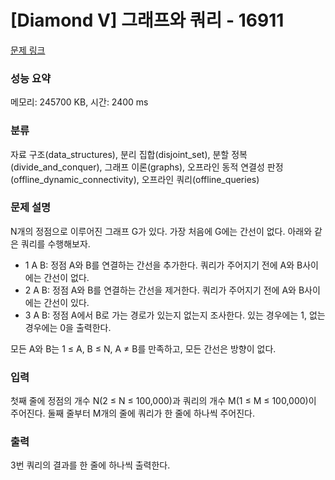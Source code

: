 # [Diamond V] 그래프와 쿼리 - 16911 

[문제 링크](https://www.acmicpc.net/problem/16911) 

### 성능 요약

메모리: 245700 KB, 시간: 2400 ms

### 분류

자료 구조(data_structures), 분리 집합(disjoint_set), 분할 정복(divide_and_conquer), 그래프 이론(graphs), 오프라인 동적 연결성 판정(offline_dynamic_connectivity), 오프라인 쿼리(offline_queries)

### 문제 설명

<p>N개의 정점으로 이루어진 그래프 G가 있다. 가장 처음에 G에는 간선이 없다. 아래와 같은 쿼리를 수행해보자.</p>

<ul>
	<li>1 A B: 정점 A와 B를 연결하는 간선을 추가한다. 쿼리가 주어지기 전에 A와 B사이에는 간선이 없다.</li>
	<li>2 A B: 정점 A와 B를 연결하는 간선을 제거한다. 쿼리가 주어지기 전에 A와 B사이에는 간선이 있다.</li>
	<li>3 A B: 정점 A에서 B로 가는 경로가 있는지 없는지 조사한다. 있는 경우에는 1, 없는 경우에는 0을 출력한다.</li>
</ul>

<p>모든 A와 B는 1 ≤ A, B ≤ N, A ≠ B를 만족하고, 모든 간선은 방향이 없다.</p>

### 입력 

 <p>첫째 줄에 정점의 개수 N(2 ≤ N ≤ 100,000)과 쿼리의 개수 M(1 ≤ M ≤ 100,000)이 주어진다. 둘째 줄부터 M개의 줄에 쿼리가 한 줄에 하나씩 주어진다.</p>

### 출력 

 <p>3번 쿼리의 결과를 한 줄에 하나씩 출력한다.</p>

